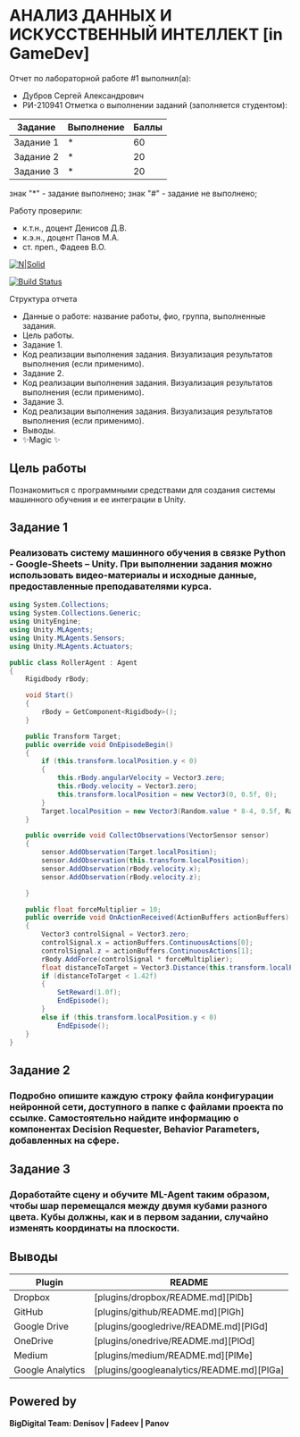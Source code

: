# АНАЛИЗ ДАННЫХ И ИСКУССТВЕННЫЙ ИНТЕЛЛЕКТ [in GameDev]
Отчет по лабораторной работе #1 выполнил(а):
- Дубров Сергей Александрович
- РИ-210941
Отметка о выполнении заданий (заполняется студентом):

| Задание | Выполнение | Баллы |
| ------ | ------ | ------ |
| Задание 1 | * | 60 |
| Задание 2 | * | 20 |
| Задание 3 | * | 20 |

знак "*" - задание выполнено; знак "#" - задание не выполнено;

Работу проверили:
- к.т.н., доцент Денисов Д.В.
- к.э.н., доцент Панов М.А.
- ст. преп., Фадеев В.О.

[![N|Solid](https://cldup.com/dTxpPi9lDf.thumb.png)](https://nodesource.com/products/nsolid)

[![Build Status](https://travis-ci.org/joemccann/dillinger.svg?branch=master)](https://travis-ci.org/joemccann/dillinger)

Структура отчета

- Данные о работе: название работы, фио, группа, выполненные задания.
- Цель работы.
- Задание 1.
- Код реализации выполнения задания. Визуализация результатов выполнения (если применимо).
- Задание 2.
- Код реализации выполнения задания. Визуализация результатов выполнения (если применимо).
- Задание 3.
- Код реализации выполнения задания. Визуализация результатов выполнения (если применимо).
- Выводы.
- ✨Magic ✨

## Цель работы
Познакомиться с программными средствами для создания системы машинного обучения и ее интеграции в Unity.
## Задание 1
### Реализовать систему машинного обучения в связке Python - Google-Sheets – Unity. При выполнении задания можно использовать видео-материалы и исходные данные, предоставленные преподавателями курса.


```C#
using System.Collections;
using System.Collections.Generic;
using UnityEngine;
using Unity.MLAgents;
using Unity.MLAgents.Sensors;
using Unity.MLAgents.Actuators;

public class RollerAgent : Agent
{
    Rigidbody rBody;

    void Start()
    {
        rBody = GetComponent<Rigidbody>();
    }

    public Transform Target;
    public override void OnEpisodeBegin()
    {
        if (this.transform.localPosition.y < 0)
        {
            this.rBody.angularVelocity = Vector3.zero;
            this.rBody.velocity = Vector3.zero;
            this.transform.localPosition = new Vector3(0, 0.5f, 0);
        }
        Target.localPosition = new Vector3(Random.value * 8-4, 0.5f, Random.value * 8-4);
    }

    public override void CollectObservations(VectorSensor sensor)
    {
        sensor.AddObservation(Target.localPosition);
        sensor.AddObservation(this.transform.localPosition);
        sensor.AddObservation(rBody.velocity.x);
        sensor.AddObservation(rBody.velocity.z);

    }

    public float forceMultiplier = 10;
    public override void OnActionReceived(ActionBuffers actionBuffers)
    {
        Vector3 controlSignal = Vector3.zero;
        controlSignal.x = actionBuffers.ContinuousActions[0];
        controlSignal.z = actionBuffers.ContinuousActions[1];
        rBody.AddForce(controlSignal * forceMultiplier);
        float distanceToTarget = Vector3.Distance(this.transform.localPosition, Target.localPosition);
        if (distanceToTarget < 1.42f)
        {
            SetReward(1.0f);
            EndEpisode();
        }
        else if (this.transform.localPosition.y < 0)
            EndEpisode();
    }
}
```

## Задание 2
### Подробно опишите каждую строку файла конфигурации нейронной сети, доступного в папке с файлами проекта по ссылке. Самостоятельно найдите информацию о компонентах Decision Requester, Behavior Parameters, добавленных на сфере.


## Задание 3
### Доработайте сцену и обучите ML-Agent таким образом, чтобы шар перемещался между двумя кубами разного цвета. Кубы должны, как и в первом задании, случайно изменять координаты на плоскости.



## Выводы
<!-- В выводах к работе дайте развернутый ответ, что такое игровой баланс и как
системы машинного обучения могут быть использованы для того, чтобы его
скорректировать. -->

| Plugin | README |
| ------ | ------ |
| Dropbox | [plugins/dropbox/README.md][PlDb] |
| GitHub | [plugins/github/README.md][PlGh] |
| Google Drive | [plugins/googledrive/README.md][PlGd] |
| OneDrive | [plugins/onedrive/README.md][PlOd] |
| Medium | [plugins/medium/README.md][PlMe] |
| Google Analytics | [plugins/googleanalytics/README.md][PlGa] |

## Powered by

**BigDigital Team: Denisov | Fadeev | Panov**
